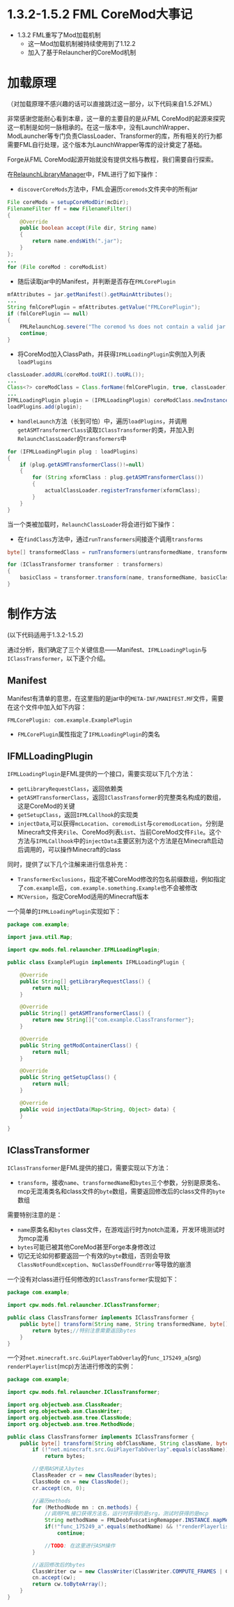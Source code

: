 # 1.3.2-1.5.2 FML CoreMod大事记
* 1.3.2 FML重写了Mod加载机制
    * 这一Mod加载机制被持续使用到了1.12.2
    * 加入了基于Relauncher的CoreMod机制

# 加载原理
（对加载原理不感兴趣的话可以直接跳过这一部分，以下代码来自1.5.2FML）

非常感谢您能耐心看到本章，这一章的主要目的是从FML CoreMod的起源来探究这一机制是如何一脉相承的。在这一版本中，没有LaunchWrapper、ModLauncher等专门负责ClassLoader、Transformer的库，所有相关的行为都需要FML自行处理，这个版本为LaunchWrapper等库的设计奠定了基础。

Forge从FML CoreMod起源开始就没有提供文档与教程，我们需要自行探索。

在[RelaunchLibraryManager](https://github.com/MinecraftForge/FML/blob/1.5.1/common/cpw/mods/fml/relauncher/RelaunchLibraryManager.java)中，FML进行了如下操作：

* `discoverCoreMods`方法中，FML会遍历`coremods`文件夹中的所有jar
```java
File coreMods = setupCoreModDir(mcDir);
FilenameFilter ff = new FilenameFilter()
{
    @Override
    public boolean accept(File dir, String name)
    {
        return name.endsWith(".jar");
    }
};
...
for (File coreMod : coreModList)
```

* 随后读取jar中的Manifest，并判断是否存在`FMLCorePlugin`
```java
mfAttributes = jar.getManifest().getMainAttributes();
...
String fmlCorePlugin = mfAttributes.getValue("FMLCorePlugin");
if (fmlCorePlugin == null)
{
    FMLRelaunchLog.severe("The coremod %s does not contain a valid jar manifest- it will be ignored", coreMod.getName());
    continue;
}
```

* 将CoreMod加入ClassPath，并获得`IFMLLoadingPlugin`实例加入列表`loadPlugins`
```java
classLoader.addURL(coreMod.toURI().toURL());
...
Class<?> coreModClass = Class.forName(fmlCorePlugin, true, classLoader);
...
IFMLLoadingPlugin plugin = (IFMLLoadingPlugin) coreModClass.newInstance();
loadPlugins.add(plugin);
```

* `handleLaunch`方法（长到可怕）中，遍历`loadPlugins`，并调用`getASMTransformerClass`读取`IClassTransformer`的类，并加入到`RelaunchClassLoader`的`transformers`中
```java
for (IFMLLoadingPlugin plug : loadPlugins)
{
    if (plug.getASMTransformerClass()!=null)
    {
        for (String xformClass : plug.getASMTransformerClass())
        {
            actualClassLoader.registerTransformer(xformClass);
        }
    }
}
```

当一个类被加载时，`RelaunchClassLoader`将会进行如下操作：

* 在`findClass`方法中，通过`runTransformers`间接逐个调用`transforms`
```java
byte[] transformedClass = runTransformers(untransformedName, transformedName, basicClass);
```
```java
for (IClassTransformer transformer : transformers)
{
    basicClass = transformer.transform(name, transformedName, basicClass);
}
```

# 制作方法

(以下代码适用于1.3.2-1.5.2)

通过分析，我们确定了三个关键信息——Manifest、`IFMLLoadingPlugin`与`IClassTransformer`，以下逐个介绍。

## Manifest

Manifest有清单的意思，在这里指的是jar中的`META-INF/MANIFEST.MF`文件，需要在这个文件中加入如下内容：
```
FMLCorePlugin: com.example.ExamplePlugin
```
* `FMLCorePlugin`属性指定了`IFMLLoadingPlugin`的类名

## IFMLLoadingPlugin

`IFMLLoadingPlugin`是FML提供的一个接口，需要实现以下几个方法：
* `getLibraryRequestClass`，返回依赖类
* `getASMTransformerClass`，返回`IClassTransformer`的完整类名构成的数组，这是CoreMod的关键
* `getSetupClass`，返回`IFMLCallhook`的实现类
* `injectData`,可以获得`mcLocation`、`coremodList`与`coremodLocation`，分别是Minecraft文件夹`File`、CoreMod列表`List`、当前CoreMod文件`File`。这个方法与`IFMLCallhook`中的`injectData`主要区别为这个方法是在Minecraft启动后调用的，可以操作Minecraft的class

同时，提供了以下几个注解来进行信息补充：
* `TransformerExclusions`，指定不被CoreMod修改的包名前缀数组，例如指定了`com.example`后，`com.example.something.Example`也不会被修改
* `MCVersion`，指定CoreMod适用的Minecraft版本

一个简单的`IFMLLoadingPlugin`实现如下：
```java
package com.example;

import java.util.Map;

import cpw.mods.fml.relauncher.IFMLLoadingPlugin;

public class ExamplePlugin implements IFMLLoadingPlugin {

    @Override
    public String[] getLibraryRequestClass() {
        return null;
    }

    @Override
    public String[] getASMTransformerClass() {
        return new String[]{"com.example.ClassTransformer"};
    }

    @Override
    public String getModContainerClass() {
        return null;
    }

    @Override
    public String getSetupClass() {
        return null;
    }

    @Override
    public void injectData(Map<String, Object> data) {
    }

}
```

## IClassTransformer

`IClassTransformer`是FML提供的接口，需要实现以下方法：
* `transform`，接收`name`、`transformedName`和`bytes`三个参数，分别是原类名、mcp无混淆类名和class文件的`byte`数组，需要返回修改后的class文件的`byte`数组

需要特别注意的是：
* `name`原类名和`bytes` class文件，在游戏运行时为notch混淆，开发环境测试时为mcp混淆
* `bytes`可能已被其他CoreMod甚至Forge本身修改过
* 切记无论如何都要返回一个有效的`byte`数组，否则会导致`ClassNotFoundException`、`NoClassDefFoundError`等导致的崩溃

一个没有对class进行任何修改的`IClassTransformer`实现如下：
```java
package com.example;

import cpw.mods.fml.relauncher.IClassTransformer;

public class ClassTransformer implements IClassTransformer {
    public byte[] transform(String name, String transformedName, byte[] bytes) {
        return bytes;//特别注意需要返回bytes
    }
}
```

一个对`net.minecraft.src.GuiPlayerTabOverlay`的`func_175249_a`(srg) `renderPlayerlist`(mcp)方法进行修改的实例：
```java
package com.example;

import cpw.mods.fml.relauncher.IClassTransformer;

import org.objectweb.asm.ClassReader;
import org.objectweb.asm.ClassWriter;
import org.objectweb.asm.tree.ClassNode;
import org.objectweb.asm.tree.MethodNode;

public class ClassTransformer implements IClassTransformer {
    public byte[] transform(String obfClassName, String className, byte[] bytes) {
        if (!"net.minecraft.src.GuiPlayerTabOverlay".equals(className))
            return bytes;

        //使用ASM读入bytes
        ClassReader cr = new ClassReader(bytes);
        ClassNode cn = new ClassNode();
        cr.accept(cn, 0);

        //遍历methods
        for (MethodNode mn : cn.methods) {
            //调用FML接口获得方法名，运行时获得的是srg，测试时获得的是mcp
            String methodName = FMLDeobfuscatingRemapper.INSTANCE.mapMethodName(obfClassName, mn.name, mn.desc);
            if(!"func_175249_a".equals(methodName) && !"renderPlayerlist".equals(methodName)) 
                continue;

            //TODO: 在这里进行ASM操作
        }

        //返回修改后的bytes
        ClassWriter cw = new ClassWriter(ClassWriter.COMPUTE_FRAMES | ClassWriter.COMPUTE_MAXS);
        cn.accept(cw);
        return cw.toByteArray();
    }
}
```
